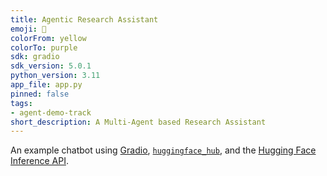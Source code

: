 ```yaml
---
title: Agentic Research Assistant
emoji: 💬
colorFrom: yellow
colorTo: purple
sdk: gradio
sdk_version: 5.0.1
python_version: 3.11
app_file: app.py
pinned: false
tags:
- agent-demo-track
short_description: A Multi-Agent based Research Assistant
---
```


An example chatbot using [Gradio](https://gradio.app), [`huggingface_hub`](https://huggingface.co/docs/huggingface_hub/v0.22.2/en/index), and the [Hugging Face Inference API](https://huggingface.co/docs/api-inference/index).